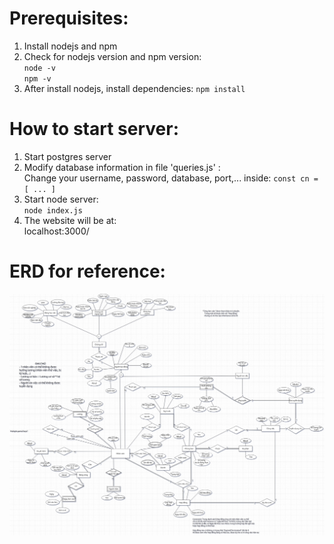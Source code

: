 # Prerequisites:
1. Install nodejs and npm
2. Check for nodejs version and npm version:    
`node -v`  
`npm -v`  
3. After install nodejs, install dependencies:
`npm install`

# How to start server:
1. Start postgres server
2. Modify database information in file 'queries.js' :  
Change your username, password, database, port,... inside: `const cn = [ ... ]`
3. Start node server:  
`node index.js`
4. The website will be at:  
localhost:3000/  

# ERD for reference:

![](/images/EERD.png "")
